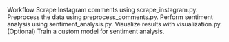 Workflow
Scrape Instagram comments using scrape_instagram.py.
Preprocess the data using preprocess_comments.py.
Perform sentiment analysis using sentiment_analysis.py.
Visualize results with visualization.py.
(Optional) Train a custom model for sentiment analysis.
